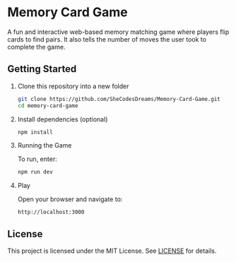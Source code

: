 # Memory Card Game

A fun and interactive web-based memory matching game where players flip cards to find pairs. It also tells the number of moves the user took to complete the game.

## Getting Started

1. Clone this repository into a new folder

   ```bash
   git clone https://github.com/SheCodesDreams/Memory-Card-Game.git
   cd memory-card-game
   ```

2. Install dependencies (optional)

   ```bash
   npm install
   ```

3. Running the Game

   To run, enter:

   ```bash
   npm run dev
   ```

4. Play

   Open your browser and navigate to:

   ```
   http://localhost:3000
   ```

## License

This project is licensed under the MIT License. See [LICENSE](LICENSE) for details.
